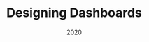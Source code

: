 ---
title: Designing Dashboards
titleUa: Проектування інформаційних панелей
img: ../images/works/dashboard.png
date: 2020
topic: Dashboard
topicUa: Приладова панель
description: Amet minim mollit non deserunt ullamco est sit aliqua dolor do amet sint. Velit officia consequat duis enim velit mollit. Exercitation veniam consequat sunt nostrud amet.
descriptionUa: Вони дуже м'які і не залишають ніде, де є біль. Він любить піклуватися про свою сім'ю. Вправа принесе результат.
---